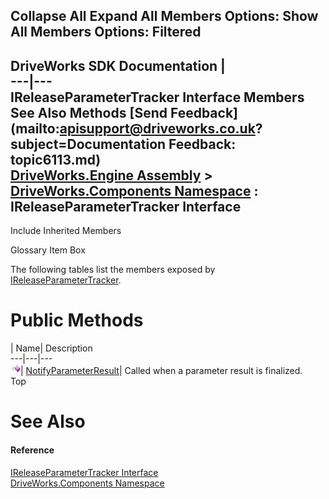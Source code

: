 Collapse All Expand All Members Options: Show All  Members Options: Filtered   
---  
DriveWorks SDK Documentation  |   
---|---  
IReleaseParameterTracker Interface Members   
See Also Methods [Send Feedback](mailto:apisupport@driveworks.co.uk?subject=Documentation Feedback: topic6113.md)  
[DriveWorks.Engine Assembly](topic2156.md) > [DriveWorks.Components Namespace](topic6089.md) : IReleaseParameterTracker Interface  
---  
  
Include Inherited Members    


Glossary Item Box

The following tables list the members exposed by [IReleaseParameterTracker](topic6113.md).

# Public Methods

| Name| Description  
---|---|---  
![ Method](dotnetimages/Method.gif)| [NotifyParameterResult](topic6118.md)| Called when a parameter result is finalized.   
Top

# See Also

#### Reference

[IReleaseParameterTracker Interface](topic6113.md)   
[DriveWorks.Components Namespace](topic6089.md)


